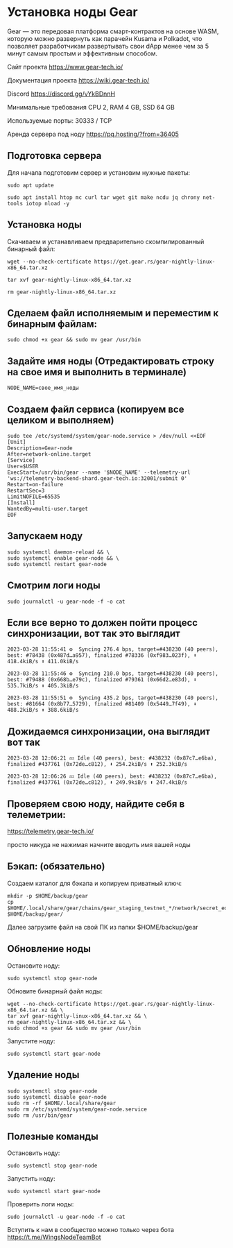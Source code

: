 # Установка ноды Gear

Gear — это передовая платформа смарт-контрактов на основе WASM, которую можно развернуть как парачейн Kusama и Polkadot, что позволяет разработчикам развертывать свои dApp менее чем за 5 минут самым простым и эффективным способом.

Сайт проекта  https://www.gear-tech.io/

Документация проекта https://wiki.gear-tech.io/

Discord https://discord.gg/vYkBDnnH

Минимальные требования
CPU 2, RAM 4 GB, SSD 64 GB

Используемые порты:
30333 / TCP


Аренда сервера под ноду https://pq.hosting/?from=36405

## Подготовка сервера
Для начала подготовим сервер и установим нужные пакеты:

```
sudo apt update
```

```
sudo apt install htop mc curl tar wget git make ncdu jq chrony net-tools iotop nload -y
```


## Установка ноды
Скачиваем и устанавливаем предварительно скомпилированный бинарный файл:

```
wget --no-check-certificate https://get.gear.rs/gear-nightly-linux-x86_64.tar.xz
```

```
tar xvf gear-nightly-linux-x86_64.tar.xz
```

```
rm gear-nightly-linux-x86_64.tar.xz
```

## Сделаем файл исполняемым и переместим к бинарным файлам:

```
sudo chmod +x gear && sudo mv gear /usr/bin
```

## Задайте имя ноды (Отредактировать строку на свое имя и выполнить в терминале)

```NODE_NAME=свое_имя_ноды```

## Создаем файл сервиса (копируем все целиком и выполняем)

```
sudo tee /etc/systemd/system/gear-node.service > /dev/null <<EOF
[Unit]
Description=Gear-node
After=network-online.target
[Service]
User=$USER
ExecStart=/usr/bin/gear --name '$NODE_NAME' --telemetry-url 'ws://telemetry-backend-shard.gear-tech.io:32001/submit 0'
Restart=on-failure
RestartSec=3
LimitNOFILE=65535
[Install]
WantedBy=multi-user.target
EOF
```

## Запускаем ноду
```
sudo systemctl daemon-reload && \
sudo systemctl enable gear-node && \
sudo systemctl restart gear-node
```

## Смотрим логи ноды

```
sudo journalctl -u gear-node -f -o cat
```

## Если все верно то должен пойти процесс синхронизации, вот так это выглядит 

```2023-03-28 11:55:41 ⚙️  Syncing 276.4 bps, target=#438230 (40 peers), best: #78438 (0x487d…a957), finalized #78336 (0xf983…023f), ⬇ 418.4kiB/s ⬆ 411.0kiB/s```

```2023-03-28 11:55:46 ⚙️  Syncing 210.0 bps, target=#438230 (40 peers), best: #79488 (0x668b…e79c), finalized #79361 (0x66d2…e83d), ⬇ 535.7kiB/s ⬆ 405.3kiB/s```

```2023-03-28 11:55:51 ⚙️  Syncing 435.2 bps, target=#438230 (40 peers), best: #81664 (0x8b77…5729), finalized #81409 (0x5449…7f49), ⬇ 488.2kiB/s ⬆ 388.6kiB/s```


## Дожидаемся синхронизации, она выглядит вот так

```2023-03-28 12:06:21 💤 Idle (40 peers), best: #438232 (0x87c7…e6ba), finalized #437761 (0x72de…c812), ⬇ 254.2kiB/s ⬆ 252.3kiB/s```

```2023-03-28 12:06:26 💤 Idle (40 peers), best: #438232 (0x87c7…e6ba), finalized #437761 (0x72de…c812), ⬇ 249.9kiB/s ⬆ 247.4kiB/s```

## Проверяем свою ноду, найдите себя в телеметрии:
https://telemetry.gear-tech.io/

просто никуда не нажимая начните вводить имя вашей ноды

## Бэкап: (обязательно)
Создаем каталог для бэкапа и копируем приватный ключ:

```
mkdir -p $HOME/backup/gear
cp $HOME/.local/share/gear/chains/gear_staging_testnet_*/network/secret_ed25519 $HOME/backup/gear/
```

Далее загрузите файл на свой ПК из папки $HOME/backup/gear

## Обновление ноды
Остановите ноду:
```
sudo systemctl stop gear-node
```

Обновите бинарный файл ноды:
```
wget --no-check-certificate https://get.gear.rs/gear-nightly-linux-x86_64.tar.xz && \
tar xvf gear-nightly-linux-x86_64.tar.xz && \
rm gear-nightly-linux-x86_64.tar.xz && \
sudo chmod +x gear && sudo mv gear /usr/bin
```

Запустите ноду:
```
sudo systemctl start gear-node
```
## Удаление ноды
```
sudo systemctl stop gear-node
sudo systemctl disable gear-node
sudo rm -rf $HOME/.local/share/gear
sudo rm /etc/systemd/system/gear-node.service
sudo rm /usr/bin/gear
```

## Полезные команды
Остановить ноду:
```
sudo systemctl stop gear-node
```
Запустить ноду:
```
sudo systemctl start gear-node
```
Проверить логи ноды:
```
sudo journalctl -u gear-node -f -o cat
```


Вступить к нам в сообщество можно только через бота https://t.me/WingsNodeTeamBot


